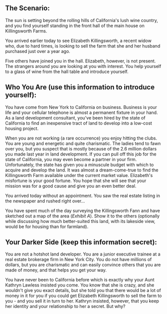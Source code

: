 ## The Scenario:

The sun is setting beyond the rolling hills of California's lush wine country, and you find yourself standing in the front hall of the main house on Killingsworth Farms.

You arrived earlier today to see Elizabeth Killingsworth, a recent widow who, due to hard times, is looking to sell the farm that she and her husband purchased just over a year ago.

Five others have joined you in the hall. Elizabeth, however, is not present. The strangers around you are looking at you with interest. You help yourself to a glass of wine from the hall table and introduce yourself.

## Who You Are (use this information to introduce yourself):

You have come from New York to California on business. Business is your life and your cellular telephone is almost a permanent fixture in your hand. As a land development consultant, you've been hired by the state of California to find an inexpensive tract of land to develop into a low-cost housing project.

When you are not working (a rare occurrence) you enjoy hitting the clubs. You are young and energetic and quite charismatic. The ladies tend to fawn over you, but you suspect that is mostly because of the 2.6 million dollars you made last year in land development. If you can pull off this job for the state of California, you may even become a partner in your firm. Unfortunately, the state has given you a minuscule budget with which to acquire and develop the land. It was almost a dream-come-true to find the Killingsworth Farm available under the current market value. Elizabeth's misfortune is your good fortune. You hope that she will see that your mission was for a good cause and give you an even better deal.

You arrived today without an appointment. You saw the real estate listing in the newspaper and rushed right over...

You have spent much of the day surveying the Killingsworth Fann and have sketched out a map of the area (*Exhibit A*). Show it to the others (optionally while discussing how much better-suited this land, with its lakeside view, would be for housing than for farmland).

## Your Darker Side (keep this information secret):

You are not a hotshot land developer. You are a junior executive trainee at a real estate brokerage firm in New York City. You do not have millions of dollars, but you are charismatic and can easily convince others that you are made of money, and that helps you get your way.

You have never been to California before which is exactly why your Aunt Kathryn Lawless insisted you come. You know that she is crazy, and she wouldn't give you exact details, but she told you that there would be a lot of money in it for you if you could get Elizabeth Killingsworth to sell the farm to you - and you sell it in turn to her. Kathryn insisted, however, that you keep her identity and your relationship to her a secret. But why?
